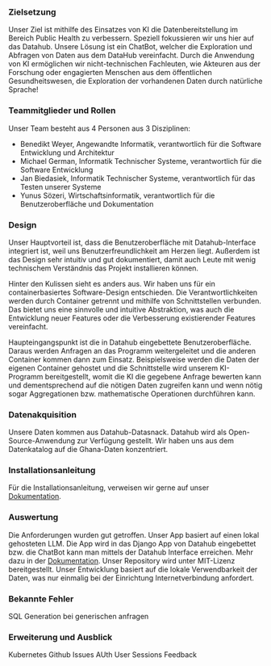 ### Zielsetzung

Unser Ziel ist mithilfe des Einsatzes von KI die Datenbereitstellung im Bereich Public Health zu verbessern. Speziell fokussieren wir uns hier auf das Datahub. Unsere Lösung ist ein ChatBot, welcher die Exploration und Abfragen von Daten aus dem DataHub vereinfacht. Durch die Anwendung von KI ermöglichen wir nicht-technischen Fachleuten, wie Akteuren aus der Forschung oder engagierten Menschen aus dem öffentlichen Gesundheitswesen, die Exploration der vorhandenen Daten durch natürliche Sprache!

### Teammitglieder und Rollen

Unser Team besteht aus 4 Personen aus 3 Disziplinen:

-   Benedikt Weyer, Angewandte Informatik, verantwortlich für die Software Entwicklung und Architektur
-   Michael German, Informatik Technischer Systeme, verantwortlich für die Software Entwicklung
-   Jan Biedasiek, Informatik Technischer Systeme, verantwortlich für das Testen unserer Systeme
-   Yunus Sözeri, Wirtschaftsinformatik, verantwortlich für die Benutzeroberfläche und Dokumentation

### Design

Unser Hauptvorteil ist, dass die Benutzeroberfläche mit Datahub-Interface integriert ist, weil uns Benutzerfreundlichkeit am Herzen liegt. Außerdem ist das Design sehr intuitiv und gut dokumentiert, damit auch Leute mit wenig technischem Verständnis das Projekt installieren können.

Hinter den Kulissen sieht es anders aus. Wir haben uns für ein containerbasiertes Software-Design entschieden. Die Verantwortlichkeiten werden durch Container getrennt und mithilfe von Schnittstellen verbunden. Das bietet uns eine sinnvolle und intuitive Abstraktion, was auch die Entwicklung neuer Features oder die Verbesserung existierender Features vereinfacht.

Haupteingangspunkt ist die in Datahub eingebettete Benutzeroberfläche. Daraus werden Anfragen an das Programm weitergeleitet und die anderen Container kommen dann zum Einsatz. Beispielsweise werden die Daten der eigenen Container gehostet und die Schnittstelle wird unserem KI-Programm bereitgestellt, womit die KI die gegebene Anfrage bewerten kann und dementsprechend auf die nötigen Daten zugreifen kann und wenn nötig sogar Aggregationen bzw. mathematische Operationen durchführen kann.

### Datenakquisition

Unsere Daten kommen aus Datahub-Datasnack. Datahub wird als Open-Source-Anwendung zur Verfügung gestellt. Wir haben uns aus dem Datenkatalog auf die Ghana-Daten konzentriert.

### Installationsanleitung

Für die Installationsanleitung, verweisen wir gerne auf unser [Dokumentation](https://github.com/benedikt-weyer/datahub-ai/wiki/Documentation).

### Auswertung

Die Anforderungen wurden gut getroffen. Unser App basiert auf einen lokal gehosteten LLM. Die App wird in das Django App von Datahub eingebettet bzw. die ChatBot kann man mittels der Datahub Interface erreichen. Mehr dazu in der [Dokumentation](https://github.com/benedikt-weyer/datahub-ai/wiki/Documentation). Unser Repository wird unter MIT-Lizenz bereitgestellt. Unser Entwicklung basiert auf die lokale Verwendbarkeit der Daten, was nur einmalig bei der Einrichtung Internetverbindung anfordert.

### Bekannte Fehler

SQL Generation bei generischen anfragen

### Erweiterung und Ausblick

Kubernetes
Github Issues
AUth
User Sessions
Feedback
